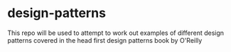 # design-patterns
This repo will be used to attempt to work out examples of different design patterns covered in the head first design patterns book by O'Reilly
